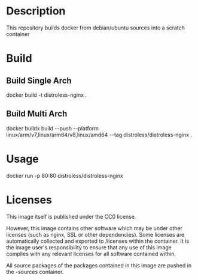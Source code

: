 # Description
This repository builds docker from debian/ubuntu sources into a scratch container

# Build

## Build Single Arch
docker build -t distroless-nginx  .

## Build Multi Arch
docker buildx build --push --platform linux/arm/v7,linux/arm64/v8,linux/amd64 --tag distroless/distroless-nginx  .

# Usage
docker run -p  80:80 distroless/distroless-nginx 

# Licenses

This image itself is published under the CC0 license.

 However,  this image contains other software which may be under other licenses (such as nginx, SSL or other dependencies). Some licenses are automatically collected and exported to /licenses within the container. It is the image user's responsibility to ensure that any use of this image complies with any relevant licenses for all software contained within.

All source packages of the packages contained in this image are pushed in the -sources container.